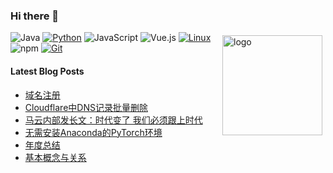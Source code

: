 ### Hi there 👋

<!--
**orserv/orserv** is a ✨ _special_ ✨ repository because its `README.md` (this file) appears on your GitHub profile.

Here are some ideas to get you started:

- 🔭 I’m currently working on ...
- 🌱 I’m currently learning ...
- 👯 I’m looking to collaborate on ...
- 🤔 I’m looking for help with ...
- 💬 Ask me about ...
- 📫 How to reach me: ...
- 😄 Pronouns: ...
- ⚡ Fun fact: ...

<img src="https://github-readme-stats.vercel.app/api?username=orserv&show=stars,commits,prs,issues,contribs&theme=cobalt" alt="logo" height="160" align="right" style="margin: 5px; margin-bottom: 20px;" />
-->

<img src="https://stats-readme-github.vercel.app/api?username=orserv&show=stars,commits,prs,issues,contribs&theme=cobalt" alt="logo" height="160" align="right" style="margin: 5px; margin-bottom: 20px;" />

![Java](https://img.shields.io/badge/-Java-007396?style=flat-square&logo=java&logoColor=ffffff)
[![Python](https://img.shields.io/badge/-Python-3776AB?style=flat-square&logo=python&logoColor=ffffff)](https://www.python.org/)
![JavaScript](https://img.shields.io/badge/JavaScript-F7DF1E?style=flat-square&logo=JavaScript&logoColor=ffffff)
![Vue.js](https://img.shields.io/badge/-Vue.js-4FC08D?style=flat-square&logo=Vue.js&logoColor=ffffff)
[![Linux](https://img.shields.io/badge/-Linux-333333?style=flat-square&logo=linux&logoColor=white)](https://www.linuxfoundation.org/)
![npm](https://img.shields.io/badge/-NPM-CB3837?style=flat-square&logo=npm&logoColor=white)
[![Git](https://img.shields.io/badge/-Git-f05032?style=flat-square&logo=git&logoColor=white)](https://git-scm.com/)


#### Latest Blog Posts

<!-- BLOG-POST-LIST:START -->
- [域名注册](blog.ortech.us.kg/article/domain)
- [Cloudflare中DNS记录批量删除](blog.ortech.us.kg/article/cldns)
- [马云内部发长文：时代变了 我们必须跟上时代](blog.ortech.us.kg/article/b108fdd4-1db7-4d10-a0fc-0db2cebb9429)
- [无需安装Anaconda的PyTorch环境](blog.ortech.us.kg/article/pt)
- [年度总结](blog.ortech.us.kg/article/xt)
- [基本概念与关系](blog.ortech.us.kg/article/e3dccb66-da4f-4a03-ab8c-8699966011f0)
<!-- BLOG-POST-LIST:END -->
